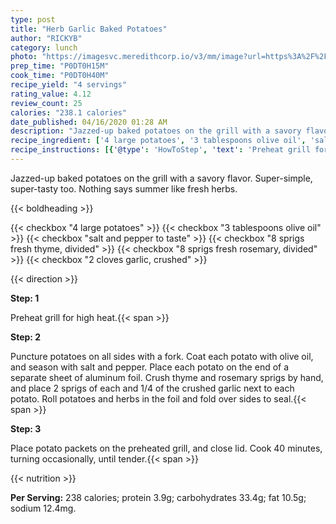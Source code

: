```yaml
---
type: post
title: "Herb Garlic Baked Potatoes"
author: "RICKYB"
category: lunch
photo: "https://imagesvc.meredithcorp.io/v3/mm/image?url=https%3A%2F%2Fimages.media-allrecipes.com%2Fuserphotos%2F843525.jpg"
prep_time: "P0DT0H15M"
cook_time: "P0DT0H40M"
recipe_yield: "4 servings"
rating_value: 4.12
review_count: 25
calories: "238.1 calories"
date_published: 04/16/2020 01:28 AM
description: "Jazzed-up baked potatoes on the grill with a savory flavor. Super-simple, super-tasty too. Nothing says summer like fresh herbs."
recipe_ingredient: ['4 large potatoes', '3 tablespoons olive oil', 'salt and pepper to taste', '8 sprigs fresh thyme, divided', '8 sprigs fresh rosemary, divided', '2 cloves garlic, crushed']
recipe_instructions: [{'@type': 'HowToStep', 'text': 'Preheat grill for high heat.\n'}, {'@type': 'HowToStep', 'text': 'Puncture potatoes on all sides with a fork. Coat each potato with olive oil, and season with salt and pepper. Place each potato on the end of a separate sheet of aluminum foil. Crush thyme and rosemary sprigs by hand, and place 2 sprigs of each and 1/4 of the crushed garlic next to each potato. Roll potatoes and herbs in the foil and fold over sides to seal.\n'}, {'@type': 'HowToStep', 'text': 'Place potato packets on the preheated grill, and close lid. Cook 40 minutes, turning occasionally, until tender.\n'}]
---
```


Jazzed-up baked potatoes on the grill with a savory flavor. Super-simple, super-tasty too. Nothing says summer like fresh herbs. 

{{< boldheading >}}

{{< checkbox "4 large potatoes" >}}
{{< checkbox "3 tablespoons olive oil" >}}
{{< checkbox "salt and pepper to taste" >}}
{{< checkbox "8 sprigs fresh thyme, divided" >}}
{{< checkbox "8 sprigs fresh rosemary, divided" >}}
{{< checkbox "2 cloves garlic, crushed" >}}


{{< direction >}}

**Step: 1**

Preheat grill for high heat.{{< span >}}

**Step: 2**

Puncture potatoes on all sides with a fork. Coat each potato with olive oil, and season with salt and pepper. Place each potato on the end of a separate sheet of aluminum foil. Crush thyme and rosemary sprigs by hand, and place 2 sprigs of each and 1/4 of the crushed garlic next to each potato. Roll potatoes and herbs in the foil and fold over sides to seal.{{< span >}}

**Step: 3**

Place potato packets on the preheated grill, and close lid. Cook 40 minutes, turning occasionally, until tender.{{< span >}}

{{< nutrition >}}

**Per Serving:** 238 calories; protein 3.9g; carbohydrates 33.4g; fat 10.5g; sodium 12.4mg.